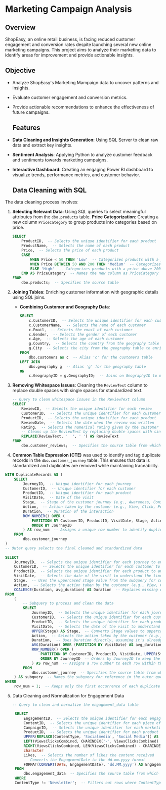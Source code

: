 
# Marketing Campaign Analysis

## Overview
ShopEasy, an online retail business, is facing reduced customer engagement and conversion rates despite launching several new online marketing campaigns. 
This project aims to analyze their marketing data to identify areas for improvement and provide actionable insights.

## Objective
- Analyze ShopEasy's Marketing Mampaign data to uncover patterns and insights.
- Evaluate customer engagement and conversion metrics.
- Provide actionable recommendations to enhance the effectiveness of future campaigns.

  ## Features
- **Data Cleaning and Insights Generation**: Using SQL Server to clean raw data and extract key insights.
- **Sentiment Analysis**: Applying Python to analyze customer feedback and sentiments towards marketing campaigns.
- **Interactive Dashboard**: Creating an engaging Power BI dashboard to visualize trends, performance metrics, and customer behavior.

  ## Data Cleaning with SQL
The data cleaning process involves:
1. **Selecting Relevant Data**: Using SQL queries to select meaningful attributes from the `dbo.products` table.
   **Price Categorization**: Creating a new column `PriceCategory` to group products into categories based on price.
    ```sql
    SELECT 
        ProductID,  -- Selects the unique identifier for each product
        ProductName,  -- Selects the name of each product
        Price,  -- Selects the price of each product
        CASE 
            WHEN Price < 50 THEN 'Low'  -- Categorizes products with a price below 50 as 'Low'
            WHEN Price BETWEEN 50 AND 200 THEN 'Medium'  -- Categorizes products with a price between 50 and 200 as 'Medium'
            ELSE 'High'  -- Categorizes products with a price above 200 as 'High'
        END AS PriceCategory  -- Names the new column as PriceCategory
    FROM 
        dbo.products;  -- Specifies the source table
    ```


2. **Joining Tables**: Enriching customer information with geographic details using SQL joins.

   - **Combining Customer and Geography Data**:
     ```sql
     SELECT 
         c.CustomerID,  -- Selects the unique identifier for each customer
         c.CustomerName,  -- Selects the name of each customer
         c.Email,  -- Selects the email of each customer
         c.Gender,  -- Selects the gender of each customer
         c.Age,  -- Selects the age of each customer
         g.Country,  -- Selects the country from the geography table to enrich customer data
         g.City  -- Selects the city from the geography table to enrich customer data
     FROM 
         dbo.customers as c  -- Alias 'c' for the customers table
     LEFT JOIN
         dbo.geography g  -- Alias 'g' for the geography table
     ON 
         c.GeographyID = g.GeographyID;  -- Joins on GeographyID to match customers with locations
     ```
3. **Removing Whitespace Issues**: Cleaning the `ReviewText` column to replace double spaces with single spaces for standardized text.

    ```sql
    -- Query to clean whitespace issues in the ReviewText column
    SELECT 
        ReviewID,  -- Selects the unique identifier for each review
        CustomerID,  -- Selects the unique identifier for each customer
        ProductID,  -- Selects the unique identifier for each product
        ReviewDate,  -- Selects the date when the review was written
        Rating,  -- Selects the numerical rating given by the customer (e.g., 1 to 5 stars)
        -- Cleans up the ReviewText by replacing double spaces with single spaces to ensure the text is more readable and standardized
        REPLACE(ReviewText, '  ', ' ') AS ReviewText
    FROM 
        dbo.customer_reviews;  -- Specifies the source table from which to select the data
    ```
4. **Common Table Expression (CTE)** was used to identify and tag duplicate records in the `dbo.customer_journey` table. This ensures that data is standardized and duplicates are removed while maintaining traceability.

```sql
WITH DuplicateRecords AS (
    SELECT 
        JourneyID,  -- Unique identifier for each journey
        CustomerID,  -- Unique identifier for each customer
        ProductID,  -- Unique identifier for each product
        VisitDate,  -- Date of the visit
        Stage,  -- Stage of the customer journey (e.g., Awareness, Consideration)
        Action,  -- Action taken by the customer (e.g., View, Click, Purchase)
        Duration,  -- Duration of the interaction
        ROW_NUMBER() OVER (
            PARTITION BY CustomerID, ProductID, VisitDate, Stage, Action  
            ORDER BY JourneyID  
        ) AS row_num  -- Assigns a unique row number to identify duplicates
    FROM 
        dbo.customer_journey
)
-- Outer query selects the final cleaned and standardized data
    
SELECT 
    JourneyID,  -- Selects the unique identifier for each journey to ensure data traceability
    CustomerID,  -- Selects the unique identifier for each customer to link journeys to specific customers
    ProductID,  -- Selects the unique identifier for each product to analyze customer interactions with different products
    VisitDate,  -- Selects the date of the visit to understand the timeline of customer interactions
    Stage,  -- Uses the uppercased stage value from the subquery for consistency in analysis
    Action,  -- Selects the action taken by the customer (e.g., View, Click, Purchase)
    COALESCE(Duration, avg_duration) AS Duration  -- Replaces missing durations with the average duration for the corresponding date
FROM 
    (
        -- Subquery to process and clean the data
        SELECT 
            JourneyID,  -- Selects the unique identifier for each journey to ensure data traceability
            CustomerID,  -- Selects the unique identifier for each customer to link journeys to specific customers
            ProductID,  -- Selects the unique identifier for each product to analyze customer interactions with different products
            VisitDate,  -- Selects the date of the visit to understand the timeline of customer interactions
            UPPER(Stage) AS Stage,  -- Converts Stage values to uppercase for consistency in data analysis
            Action,  -- Selects the action taken by the customer (e.g., View, Click, Purchase)
            Duration,  -- Uses Duration directly, assuming it's already a numeric type
            AVG(Duration) OVER (PARTITION BY VisitDate) AS avg_duration,  -- Calculates the average duration for each date, using only numeric values
            ROW_NUMBER() OVER (
                PARTITION BY CustomerID, ProductID, VisitDate, UPPER(Stage), Action  -- Groups by these columns to identify duplicate records
                ORDER BY JourneyID  -- Orders by JourneyID to keep the first occurrence of each duplicate
            ) AS row_num  -- Assigns a row number to each row within the partition to identify duplicates
        FROM 
            dbo.customer_journey  -- Specifies the source table from which to select the data
    ) AS subquery  -- Names the subquery for reference in the outer query
WHERE 
    row_num = 1;  -- Keeps only the first occurrence of each duplicate group identified in the subquery
```
5. Data Cleaning and Normalization for Engagement Data
   ```sql
   -- Query to clean and normalize the engagement_data table

    SELECT 
        EngagementID,  -- Selects the unique identifier for each engagement record
        ContentID,  -- Selects the unique identifier for each piece of content
    	CampaignID,  -- Selects the unique identifier for each marketing campaign
        ProductID,  -- Selects the unique identifier for each product
        UPPER(REPLACE(ContentType, 'Socialmedia', 'Social Media')) AS ContentType,  -- Replaces "Socialmedia" with "Social Media" and then converts all ContentType values to uppercase
        LEFT(ViewsClicksCombined, CHARINDEX('-', ViewsClicksCombined) - 1) AS Views,  -- Extracts the Views part from the ViewsClicksCombined column by taking the substring before the '-' character
        RIGHT(ViewsClicksCombined, LEN(ViewsClicksCombined) - CHARINDEX('-', ViewsClicksCombined)) AS Clicks,  -- Extracts the Clicks part from the ViewsClicksCombined column by taking the substring after the '- ' 
        character
        Likes,  -- Selects the number of likes the content received
        -- Converts the EngagementDate to the dd.mm.yyyy format
        FORMAT(CONVERT(DATE, EngagementDate), 'dd.MM.yyyy') AS EngagementDate  -- Converts and formats the date as dd.mm.yyyy
    FROM 
        dbo.engagement_data  -- Specifies the source table from which to select the data
    WHERE 
    ContentType != 'Newsletter';  -- Filters out rows where ContentType is 'Newsletter' as these are not relevant for our analysis
    
    ```


